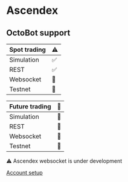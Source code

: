 # Ascendex

## OctoBot support

| Spot trading | ⚠ |
| :--- | :--- |
| Simulation | ✅ |
| REST | ✅ |
| Websocket | 🚧 |
| Testnet | 🚧 |

| Future trading | 🚧 |
| :--- | :--- |
| Simulation | 🚧 |
| REST | 🚧 |
| Websocket | 🚧 |
| Testnet | 🚧 |

⚠ Ascendex websocket is under development

[Account setup](partners/ascendex/setup)

